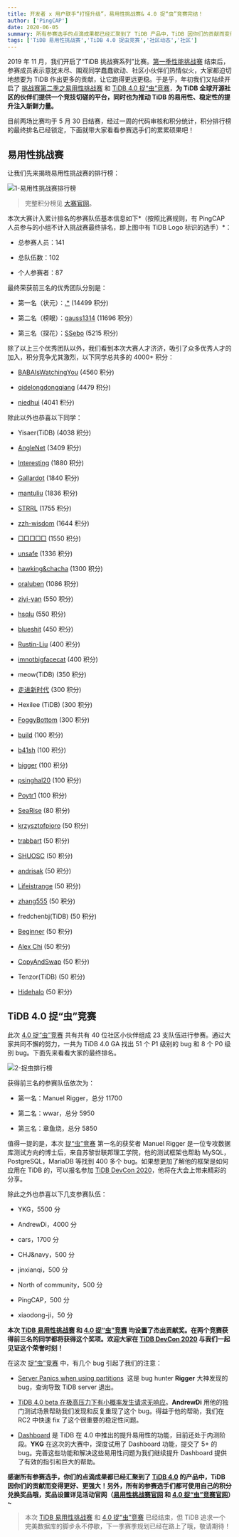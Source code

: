 ```yaml
---
title: 开发者 x 用户联手“打怪升级”，易用性挑战赛& 4.0 捉“虫”竞赛完结！
author: ['PingCAP']
date: 2020-06-05
summary: 所有参赛选手的点滴成果都已经汇聚到了 TiDB 产品中，TiDB 因你们的贡献而变得更好、更强大！
tags: ['TiDB 易用性挑战赛','TiDB 4.0 捉虫竞赛','社区动态','社区']
---
```

2019 年 11 月，我们开启了“TiDB 挑战赛系列”比赛。[第一季性能挑战赛](https://pingcap.com/blog-cn/pcp-report-202002/) 结束后，参赛成员表示意犹未尽、围观同学蠢蠢欲动、社区小伙伴们热情似火，大家都迫切地想要为 TiDB 作出更多的贡献，让它跑得更远更稳。于是乎，年初我们又陆续开启了 [挑战赛第二季之易用性挑战赛](https://pingcap.com/community-cn/tidb-usability-challenge/) 和 [TiDB 4.0 捉“虫”竞赛](https://pingcap.com/blog-cn/tidb-bug-hunting-guide/)，**为 TiDB 全球开源社区的伙伴们提供一个竞技切磋的平台，同时也为推动 TiDB 的易用性、稳定性的提升注入新鲜力量。**

目前两场比赛均于 5 月 30 日结赛，经过一周的代码审核和积分统计，积分排行榜的最终排名已经锁定，下面就带大家看看参赛选手们的累累硕果吧！

## 易用性挑战赛

让我们先来揭晓易用性挑战赛的排行榜：

![1-易用性挑战赛排行榜](media/tidb-usability-challenge-program-and-bug-hunting-program-final-report/1-易用性挑战赛排行榜.png)

>完整积分榜见 [大赛官网](https://pingcap.com/community-cn/tidb-usability-challenge/)。

本次大赛计入累计排名的参赛队伍基本信息如下*（按照比赛规则，有 PingCAP 人员参与的小组不计入挑战赛最终排名，即上图中有 TiDB Logo 标识的选手）*：

* 总参赛人员：141

* 总队伍数：102

* 个人参赛者：87

最终荣获前三名的优秀团队分别是：

* 第一名（状元）：[.*](https://github.com/tidb-challenge-program/register/issues/7) (14499 积分)

* 第二名（榜眼）：[gauss1314](https://github.com/tidb-challenge-program/register/issues/35) (11696 积分）

* 第三名（探花）：[SSebo](https://github.com/tidb-challenge-program/register/issues/72) (5215 积分)

除了以上三个优秀团队以外，我们看到本次大赛人才济济，吸引了众多优秀人才的加入，积分竞争尤其激烈，以下同学总共多的 4000+ 积分：

* [BABAIsWatchingYou](https://github.com/tidb-challenge-program/register/issues/15) (4560 积分)

* [qidelongdongqiang](https://github.com/tidb-challenge-program/register/issues/88) (4479 积分)

* [niedhui](https://github.com/tidb-challenge-program/register/issues/61) (4041 积分)

除此以外也恭喜以下同学：

* Yisaer(TiDB) (4038 积分)

* [AngleNet](https://github.com/tidb-challenge-program/register/issues/13) (3409 积分)

* [Interesting](https://github.com/tidb-challenge-program/register/issues/4) (1880 积分)

* [Gallardot](https://github.com/tidb-challenge-program/register/issues/24) (1840 积分)

* [mantuliu](https://github.com/tidb-challenge-program/register/issues/26) (1836 积分)

* [STRRL](https://github.com/tidb-challenge-program/register/issues/33) (1755 积分)

* [zzh-wisdom](https://github.com/tidb-challenge-program/register/issues/30) (1644 积分)

* [□□□□□](https://github.com/tidb-challenge-program/register/issues/109) (1550 积分)

* [unsafe](https://github.com/tidb-challenge-program/register/issues/8) (1336 积分)

* [hawking&chacha](https://github.com/tidb-challenge-program/register/issues/31) (1300 积分)

* [oraluben](https://github.com/tidb-challenge-program/register/issues/11) (1086 积分)

* [ziyi-yan](https://github.com/tidb-challenge-program/register/issues/12) (550 积分)

* [hsqlu](https://github.com/tidb-challenge-program/register/issues/47) (550 积分)

* [blueshit](https://github.com/tidb-challenge-program/register/issues/45) (450 积分)

* [Rustin-Liu](https://github.com/tidb-challenge-program/register/issues/23) (400 积分)

* [imnotbigfacecat](https://github.com/tidb-challenge-program/register/issues/77) (400 积分)

* meow(TiDB) (350 积分)

* [走进新时代](https://github.com/tidb-challenge-program/register/issues/74) (300 积分)

* Hexilee (TiDB) (300 积分)

* [FoggyBottom](https://github.com/tidb-challenge-program/register/issues/75) (300 积分)

* [build](https://github.com/tidb-challenge-program/register/issues/44) (100 积分)

* [b41sh](https://github.com/tidb-challenge-program/register/issues/103) (100 积分)

* [bigger](https://github.com/tidb-challenge-program/register/issues/110) (100 积分)

* [psinghal20](https://github.com/tidb-challenge-program/register/issues/53) (100 积分)

* [Poytr1](https://github.com/tidb-challenge-program/register/issues/25) (100 积分)

* [SeaRise](https://github.com/tidb-challenge-program/register/issues/55) (80 积分)

* [krzysztofpioro](https://github.com/tidb-challenge-program/register/issues/63) (50 积分)

* [trabbart](https://github.com/tidb-challenge-program/register/issues/46) (50 积分)

* [SHUOSC](https://github.com/tidb-challenge-program/register/issues/113) (50 积分)

* [andrisak](https://github.com/tidb-challenge-program/register/issues/116) (50 积分)

* [Lifeistrange](https://github.com/tidb-challenge-program/register/issues/54) (50 积分)

* [zhang555](https://github.com/tidb-challenge-program/register/issues/6) (50 积分)

* fredchenbj(TiDB) (50 积分)

* [Beginner](https://github.com/tidb-challenge-program/register/issues/120) (50 积分)

* [Alex Chi](https://github.com/tidb-challenge-program/register/issues/125) (50 积分)

* [CopyAndSwap](https://github.com/tidb-challenge-program/register/issues/96) (50 积分)

* Tenzor(TiDB) (50 积分)

* [Hidehalo](https://github.com/tidb-challenge-program/register/issues/127) (50 积分)

## TiDB 4.0 捉“虫”竞赛

此次 [4.0 捉“虫”竞赛](https://pingcap.com/blog-cn/tidb-bug-hunting-guide/) 共有共有 40 位社区小伙伴组成 23 支队伍进行参赛。通过大家共同不懈的努力，一共为 TiDB 4.0 GA 找出 51 个 P1 级别的 bug 和 8 个 P0 级别 bug。下面先来看看大家的最终排名。

![2-捉虫排行榜](media/tidb-usability-challenge-program-and-bug-hunting-program-final-report/2-捉虫排行榜.png)

获得前三名的参赛队伍依次为：

* 第一名：Manuel Rigger，总分 11700

* 第二名：wwar，总分 5950

* 第三名：章鱼烧，总分 5850

值得一提的是，本次 [捉“虫”竞赛](https://pingcap.com/blog-cn/tidb-bug-hunting-guide/) 第一名的获奖者 Manuel Rigger 是一位专攻数据库测试方向的博士后，来自苏黎世联邦理工学院，他的测试框架也帮助 MySQL，PostgreSQL，MariaDB 等找到 400 多个 bug。如果想更加了解他的框架是如何应用在 TiDB 的，可以报名参加 [TiDB DevCon 2020](https://pingcap.com/community-cn/devcon2020/)，他将在大会上带来精彩的分享。

除此之外也恭喜以下几支参赛队伍：

* YKG，5500 分

* AndrewDi，4000 分

* cars，1700 分

* CHJ&navy，500 分

* jinxianqi，500 分

* North of community，500 分

* PingCAP，500 分

* xiaodong-ji，50 分

**本次 [TiDB 易用性挑战赛](https://pingcap.com/blog-cn/TiDB-usability-challenge-program/) 和 [4.0 捉“虫”竞赛](https://pingcap.com/blog-cn/tidb-bug-hunting-guide/) 均设置了杰出贡献奖。在两个竞赛获得前三名的同学都将获得这个奖项。欢迎大家在 [TiDB DevCon 2020](https://pingcap.com/community-cn/devcon2020/) 与我们一起见证这个荣誉时刻！**

在这次 [捉“虫”竞赛](https://pingcap.com/blog-cn/tidb-bug-hunting-guide/) 中，有几个 bug 引起了我们的注意：

* [Server Panics when using partitions](https://github.com/tidb-challenge-program/bug-hunting-issue/issues/9)  这是 bug hunter **Rigger** 大神发现的 bug，查询导致 TiDB server 退出。

* [TiDB 4.0 beta 在极高压力下有小概率发生请求无响应](https://github.com/tidb-challenge-program/bug-hunting-issue/issues/42)。**AndrewDi** 用他的独门测试场景帮助我们发现和反复重现了这个 bug。得益于他的帮助，我们在 RC2 中快速 fix 了这个很重要的稳定性问题。

* [Dashboard](https://pingcap.com/blog-cn/tidb-4.0-tidb-dashboard/) 是 TiDB 在 4.0 中推出的提升易用性的功能，目前还处于内测阶段。**YKG** 在这次的大赛中，深度试用了 Dashboard 功能，提交了 5+ 的 bug。完善这些功能和解决这些易用性问题为我们继续提升 Dashboard 提供了有效的指引和巨大的帮助。

**感谢所有参赛选手，你们的点滴成果都已经汇聚到了 [TiDB 4.0](https://pingcap.com/blog-cn/the-overview-of-tidb-4.0/) 的产品中，TiDB 因你们的贡献而变得更好、更强大！另外，所有的参赛选手们都可使用自己的积分兑换奖品哦，奖品设置详见活动官网（[易用性挑战赛官网](https://pingcap.com/blog-cn/TiDB-usability-challenge-program/) 和 [4.0 捉“虫”竞赛官网](https://pingcap.com/blog-cn/tidb-bug-hunting-guide/)）~**

>本次 [TiDB 易用性挑战赛](https://pingcap.com/blog-cn/TiDB-usability-challenge-program/) 和 [4.0 捉“虫”竞赛](https://pingcap.com/blog-cn/tidb-bug-hunting-guide/) 已经结束，但 TiDB 追求一个完美数据库的脚步永不停歇，下一季赛季规划已经在路上了哦，敬请期待！
